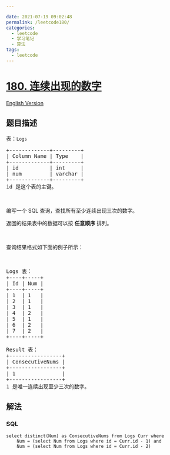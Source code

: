 ```yaml
---

date: 2021-07-19 09:02:48
permalink: /leetcode180/
categories:
  - leetcode
  - 学习笔记
  - 算法  
tags:
  - leetcode
---
```

# [180. 连续出现的数字](https://leetcode-cn.com/problems/consecutive-numbers)

[English Version](https://github.com/doocs/leetcode/blob/main/solution/0100-0199/0180.Consecutive%20Numbers/README_EN.md)

## 题目描述

<!-- 这里写题目描述 -->

<p>表：<code>Logs</code></p>

<pre>
+-------------+---------+
| Column Name | Type    |
+-------------+---------+
| id          | int     |
| num         | varchar |
+-------------+---------+
id 是这个表的主键。</pre>

<p> </p>

<p>编写一个 SQL 查询，查找所有至少连续出现三次的数字。</p>

<p>返回的结果表中的数据可以按 <strong>任意顺序</strong> 排列。</p>

<p> </p>

<p>查询结果格式如下面的例子所示：</p>

<p> </p>

<pre>
Logs 表：
+----+-----+
| Id | Num |
+----+-----+
| 1  | 1   |
| 2  | 1   |
| 3  | 1   |
| 4  | 2   |
| 5  | 1   |
| 6  | 2   |
| 7  | 2   |
+----+-----+

Result 表：
+-----------------+
| ConsecutiveNums |
+-----------------+
| 1               |
+-----------------+
1 是唯一连续出现至少三次的数字。
</pre>


## 解法

<!-- 这里可写通用的实现逻辑 -->

<!-- tabs:start -->

### **SQL**

```
select distinct(Num) as ConsecutiveNums from Logs Curr where
    Num = (select Num from Logs where id = Curr.id - 1) and
    Num = (select Num from Logs where id = Curr.id - 2)
```

<!-- tabs:end -->
